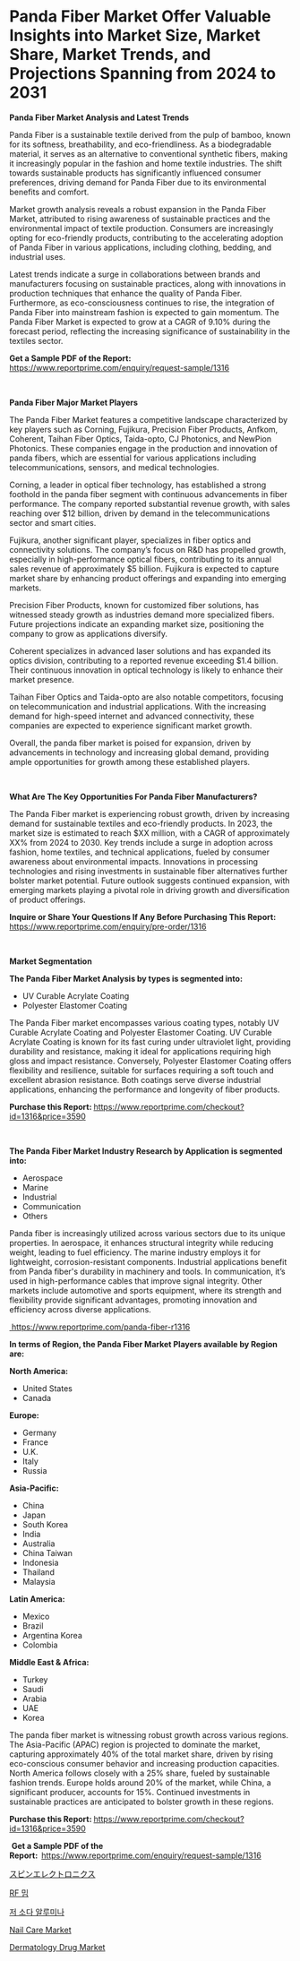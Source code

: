 <p><h1>Panda Fiber Market Offer Valuable Insights into Market Size, Market Share, Market Trends, and Projections Spanning from 2024 to 2031</h1></p><p><strong>Panda Fiber Market Analysis and Latest Trends</strong></p>
<p><p>Panda Fiber is a sustainable textile derived from the pulp of bamboo, known for its softness, breathability, and eco-friendliness. As a biodegradable material, it serves as an alternative to conventional synthetic fibers, making it increasingly popular in the fashion and home textile industries. The shift towards sustainable products has significantly influenced consumer preferences, driving demand for Panda Fiber due to its environmental benefits and comfort.</p><p>Market growth analysis reveals a robust expansion in the Panda Fiber Market, attributed to rising awareness of sustainable practices and the environmental impact of textile production. Consumers are increasingly opting for eco-friendly products, contributing to the accelerating adoption of Panda Fiber in various applications, including clothing, bedding, and industrial uses.</p><p>Latest trends indicate a surge in collaborations between brands and manufacturers focusing on sustainable practices, along with innovations in production techniques that enhance the quality of Panda Fiber. Furthermore, as eco-consciousness continues to rise, the integration of Panda Fiber into mainstream fashion is expected to gain momentum. The Panda Fiber Market is expected to grow at a CAGR of 9.10% during the forecast period, reflecting the increasing significance of sustainability in the textiles sector.</p></p>
<p><strong>Get a Sample PDF of the Report:&nbsp;</strong> <a href="https://www.reportprime.com/enquiry/request-sample/1316">https://www.reportprime.com/enquiry/request-sample/1316</a></p>
<p>&nbsp;</p>
<p><strong>Panda Fiber Major Market Players</strong></p>
<p><p>The Panda Fiber Market features a competitive landscape characterized by key players such as Corning, Fujikura, Precision Fiber Products, Anfkom, Coherent, Taihan Fiber Optics, Taida-opto, CJ Photonics, and NewPion Photonics. These companies engage in the production and innovation of panda fibers, which are essential for various applications including telecommunications, sensors, and medical technologies.</p><p>Corning, a leader in optical fiber technology, has established a strong foothold in the panda fiber segment with continuous advancements in fiber performance. The company reported substantial revenue growth, with sales reaching over $12 billion, driven by demand in the telecommunications sector and smart cities.</p><p>Fujikura, another significant player, specializes in fiber optics and connectivity solutions. The company’s focus on R&D has propelled growth, especially in high-performance optical fibers, contributing to its annual sales revenue of approximately $5 billion. Fujikura is expected to capture market share by enhancing product offerings and expanding into emerging markets.</p><p>Precision Fiber Products, known for customized fiber solutions, has witnessed steady growth as industries demand more specialized fibers. Future projections indicate an expanding market size, positioning the company to grow as applications diversify.</p><p>Coherent specializes in advanced laser solutions and has expanded its optics division, contributing to a reported revenue exceeding $1.4 billion. Their continuous innovation in optical technology is likely to enhance their market presence.</p><p>Taihan Fiber Optics and Taida-opto are also notable competitors, focusing on telecommunication and industrial applications. With the increasing demand for high-speed internet and advanced connectivity, these companies are expected to experience significant market growth.</p><p>Overall, the panda fiber market is poised for expansion, driven by advancements in technology and increasing global demand, providing ample opportunities for growth among these established players.</p></p>
<p>&nbsp;</p>
<p><strong>What Are The Key Opportunities For Panda Fiber Manufacturers?</strong></p>
<p><p>The Panda Fiber market is experiencing robust growth, driven by increasing demand for sustainable textiles and eco-friendly products. In 2023, the market size is estimated to reach $XX million, with a CAGR of approximately XX% from 2024 to 2030. Key trends include a surge in adoption across fashion, home textiles, and technical applications, fueled by consumer awareness about environmental impacts. Innovations in processing technologies and rising investments in sustainable fiber alternatives further bolster market potential. Future outlook suggests continued expansion, with emerging markets playing a pivotal role in driving growth and diversification of product offerings.</p></p>
<p><strong>Inquire or Share Your Questions If Any Before Purchasing This Report:</strong> <a href="https://www.reportprime.com/enquiry/pre-order/1316">https://www.reportprime.com/enquiry/pre-order/1316</a></p>
<p>&nbsp;</p>
<p><strong>Market Segmentation</strong></p>
<p><strong>The Panda Fiber Market Analysis by types is segmented into:</strong></p>
<p><ul><li>UV Curable Acrylate Coating</li><li>Polyester Elastomer Coating</li></ul></p>
<p><p>The Panda Fiber market encompasses various coating types, notably UV Curable Acrylate Coating and Polyester Elastomer Coating. UV Curable Acrylate Coating is known for its fast curing under ultraviolet light, providing durability and resistance, making it ideal for applications requiring high gloss and impact resistance. Conversely, Polyester Elastomer Coating offers flexibility and resilience, suitable for surfaces requiring a soft touch and excellent abrasion resistance. Both coatings serve diverse industrial applications, enhancing the performance and longevity of fiber products.</p></p>
<p><strong>Purchase this Report:&nbsp;</strong><a href="https://www.reportprime.com/checkout?id=1316&price=3590">https://www.reportprime.com/checkout?id=1316&price=3590</a></p>
<p>&nbsp;</p>
<p><strong>The Panda Fiber Market Industry Research by Application is segmented into:</strong></p>
<p><ul><li>Aerospace</li><li>Marine</li><li>Industrial</li><li>Communication</li><li>Others</li></ul></p>
<p><p>Panda fiber is increasingly utilized across various sectors due to its unique properties. In aerospace, it enhances structural integrity while reducing weight, leading to fuel efficiency. The marine industry employs it for lightweight, corrosion-resistant components. Industrial applications benefit from Panda fiber's durability in machinery and tools. In communication, it’s used in high-performance cables that improve signal integrity. Other markets include automotive and sports equipment, where its strength and flexibility provide significant advantages, promoting innovation and efficiency across diverse applications.</p></p>
<p><a href="https://www.reportprime.com/panda-fiber-r1316">&nbsp;https://www.reportprime.com/panda-fiber-r1316</a></p>
<p><strong>In terms of Region, the Panda Fiber Market Players available by Region are:</strong></p>
<p>
    <p> <strong> North America: </strong>
        <ul>
            <li>United States</li>
            <li>Canada</li>
        </ul>
        </p> 
    <p> <strong> Europe: </strong>
        <ul>
            <li>Germany</li>
            <li>France</li>
            <li>U.K.</li>
            <li>Italy</li>
            <li>Russia</li>
        </ul>
        </p> 
    <p> <strong> Asia-Pacific: </strong>
        <ul>
            <li>China</li>
            <li>Japan</li>
            <li>South Korea</li>
            <li>India</li>
            <li>Australia</li>
            <li>China Taiwan</li>
            <li>Indonesia</li>
            <li>Thailand</li>
            <li>Malaysia</li>
        </ul>
        </p> 
    <p> <strong> Latin America: </strong>
        <ul>
            <li>Mexico</li>
            <li>Brazil</li>
            <li>Argentina Korea</li>
            <li>Colombia</li>
        </ul>
        </p> 
    <p> <strong> Middle East & Africa: </strong>
        <ul>
            <li>Turkey</li>
            <li>Saudi</li>
            <li>Arabia</li>
            <li>UAE</li>
            <li>Korea</li>
        </ul>
    </p>
    </p>
<p><p>The panda fiber market is witnessing robust growth across various regions. The Asia-Pacific (APAC) region is projected to dominate the market, capturing approximately 40% of the total market share, driven by rising eco-conscious consumer behavior and increasing production capacities. North America follows closely with a 25% share, fueled by sustainable fashion trends. Europe holds around 20% of the market, while China, a significant producer, accounts for 15%. Continued investments in sustainable practices are anticipated to bolster growth in these regions.</p></p>
<p><strong>Purchase this Report: </strong><a href="https://www.reportprime.com/checkout?id=1316&price=3590">https://www.reportprime.com/checkout?id=1316&price=3590</a></p>
<p>&nbsp;<strong>Get a Sample PDF of the Report:&nbsp;&nbsp;</strong><a href="https://www.reportprime.com/enquiry/request-sample/1316">https://www.reportprime.com/enquiry/request-sample/1316</a></p>
<p><strong></strong></p>
<p><p><a href="https://medium.com/@opalkilback2023/%E3%82%B0%E3%83%AD%E3%83%BC%E3%83%90%E3%83%AB%E3%82%B9%E3%83%91%E3%82%A4%E3%83%8D%E3%83%AC%E3%82%AF%E3%83%88%E3%83%AD%E3%83%8B%E3%82%AF%E3%82%B9%E5%B8%82%E5%A0%B4%E5%88%86%E6%9E%90-%E4%B8%BB%E8%A6%81%E5%B8%82%E5%A0%B4%E3%83%88%E3%83%AC%E3%83%B3%E3%83%89%E3%81%A8%E5%B0%86%E6%9D%A5%E3%81%AE%E4%BA%88%E6%B8%AC-2024-2031-2a06a3cbb3fb">スピンエレクトロニクス</a></p><p><a href="https://medium.com/@rudyswaniafgwski56664/rf-mems-%EC%8B%9C%EC%9E%A5%EC%9D%84-%ED%98%95%EC%84%B1%ED%95%98%EB%8A%94-%ED%98%81%EC%8B%A0-%EB%B0%8F-%EC%8B%9C%EC%9E%A5-%ED%8A%B8%EB%A0%8C%EB%93%9C%EB%8A%94-%EB%AC%B4%EC%97%87%EC%9D%B8%EA%B0%80%EC%9A%94-70385e18e8b9">RF 밈</a></p><p><a href="https://medium.com/@joespinka88967/%EC%A0%80%EC%95%8C%EB%A3%A8%EB%AF%B8%EB%82%98%EC%9D%98-%EA%B8%80%EB%A1%9C%EB%B2%8C-%EA%B4%80%EC%A0%90-%EC%8B%9C%EC%9E%A5-%EB%8F%99%ED%96%A5-%EB%8F%84%EC%A0%84-%EA%B3%BC%EC%A0%9C-%EB%B0%8F-%EC%98%88%EC%B8%A1-2024-2031-e3fe2b87dade">저 소다 알루미나</a></p><p><a href="https://medium.com/@jasmine.wilson5656/market-insights-global-nail-care-market-forecast-and-innovation-trends-2024-2031-03740ebf8a63">Nail Care Market</a></p><p><a href="https://medium.com/@mayekuhic78/dermatology-drug-market-global-market-trends-and-market-forecast-2024-2031-e4f43f954e45">Dermatology Drug Market</a></p></p>